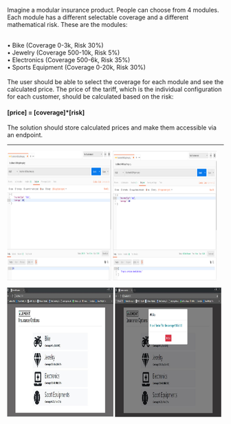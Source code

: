 Imagine a modular insurance product. People can choose from 4 modules. Each module has a different
selectable coverage and a different mathematical risk.
These are the modules:<br /><br />

• Bike (Coverage 0-3k, Risk 30%)<br />
• Jewelry (Coverage 500-10k, Risk 5%)<br />
• Electronics (Coverage 500-6k, Risk 35%)<br />
• Sports Equipment (Coverage 0-20k, Risk 30%)<br /><br />
The user should be able to select the coverage for each module and see the calculated price. The price of
the tariff, which is the individual configuration for each customer, should be calculated based on the risk:<br />
<h4>[price] = [coverage]*[risk]</h4>
The solution should store calculated prices and make them accessible via an endpoint.

<hr />

<p float='left'>
    <img width="48%" height="300" src="snapshots/server/4.png">
    <img width="48%" height="300" src="snapshots/server/5.png">
</p>
<p float='left'>
    <img width="49%" height="300" src="snapshots/ui/1.JPG">
    <img width="49%" height="300" src="snapshots/ui/4.JPG">
</p>
